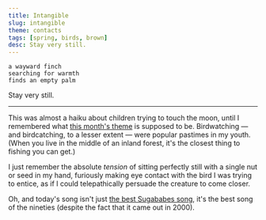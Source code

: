 ```yaml
---
title: Intangible
slug: intangible
theme: contacts
tags: [spring, birds, brown]
desc: Stay very still.
---
```


```
a wayward finch
searching for warmth
finds an empty palm
```

Stay very still.

<!--more-->

---

This was almost a haiku about children trying to touch the moon, until I remembered what [this month's theme][1] is supposed to be.
Birdwatching — and birdcatching, to a lesser extent — were popular pastimes in my youth.
(When you live in the middle of an inland forest, it's the closest thing to fishing you can get.)

I just remember the absolute *tension* of sitting perfectly still with a single nut or seed in my hand, furiously making eye contact with the bird I was trying to entice, as if I could telepathically persuade the creature to come closer.

Oh, and today's song isn't just [the best Sugababes song][2], it's the best song of the nineties (despite the fact that it came out in 2000).

[1]: /theme/contacts/
[2]: https://youtu.be/eVG4Ix9GgFg
